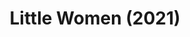 ---
title: Little Women (2021)
publishDate: 0000-00-00
img: /assets/LW/LW-1.jpg
img_2: /assets/LW/LW-2.jpg
img_alt: A scene lit in red and blue showing intense action
description: |
  When designing this show, I wanted to create a strong divide between the harsh reality of the natural world, and the fun playfulness of the imagined world.
tags:
  - Lighting Designer
  - ETC Eos
---